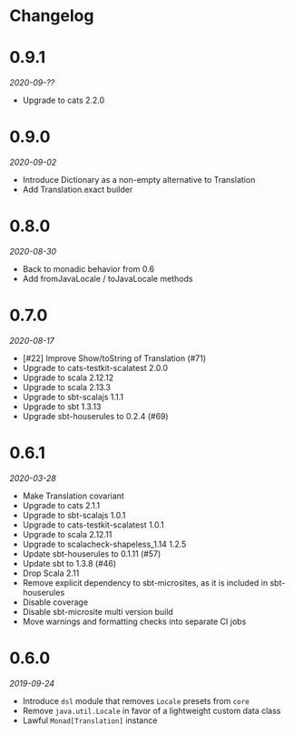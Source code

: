 # Changelog

# 0.9.1

_2020-09-??_

 * Upgrade to cats 2.2.0

# 0.9.0

_2020-09-02_

 * Introduce Dictionary as a non-empty alternative to Translation
 * Add Translation.exact builder

# 0.8.0

_2020-08-30_

 * Back to monadic behavior from 0.6
 * Add fromJavaLocale / toJavaLocale methods

# 0.7.0

_2020-08-17_

 * [#22] Improve Show/toString of Translation (#71)
 * Upgrade to cats-testkit-scalatest 2.0.0
 * Upgrade to scala 2.12.12
 * Upgrade to scala 2.13.3
 * Upgrade to sbt-scalajs 1.1.1
 * Upgrade to sbt 1.3.13
 * Upgrade sbt-houserules to 0.2.4 (#69)

# 0.6.1

_2020-03-28_

 * Make Translation covariant
 * Upgrade to cats 2.1.1
 * Upgrade to sbt-scalajs 1.0.1
 * Upgrade to cats-testkit-scalatest 1.0.1
 * Upgrade to scala 2.12.11
 * Upgrade to scalacheck-shapeless_1.14 1.2.5
 * Update sbt-houserules to 0.1.11 (#57)
 * Update sbt to 1.3.8 (#46)
 * Drop Scala 2.11
 * Remove explicit dependency to sbt-microsites, as it is included in sbt-houserules
 * Disable coverage
 * Disable sbt-microsite multi version build
 * Move warnings and formatting checks into separate CI jobs

# 0.6.0

_2019-09-24_

 * Introduce `dsl` module that removes `Locale` presets from `core`
 * Remove `java.util.Locale` in favor of a lightweight custom data class
 * Lawful `Monad[Translation]` instance